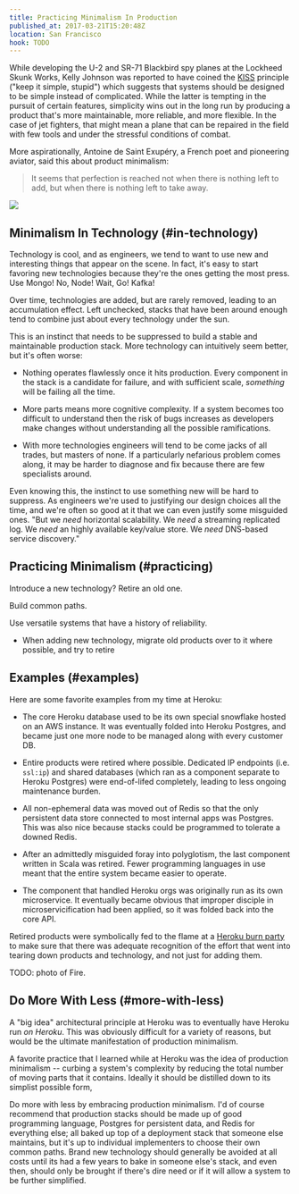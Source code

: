 ```yaml
---
title: Practicing Minimalism In Production
published_at: 2017-03-21T15:20:48Z
location: San Francisco
hook: TODO
---
```


While developing the U-2 and SR-71 Blackbird spy planes at
the Lockheed Skunk Works, Kelly Johnson was reported to
have coined the [KISS][kiss] principle ("keep it simple,
stupid") which suggests that systems should be designed to
be simple instead of complicated. While the latter is
tempting in the pursuit of certain features, simplicity
wins out in the long run by producing a product that's more
maintainable, more reliable, and more flexible. In the case
of jet fighters, that might mean a plane that can be
repaired in the field with few tools and under the
stressful conditions of combat.

More aspirationally, Antoine de Saint Exupéry, a French
poet and pioneering aviator, said this about product
minimalism:

> It seems that perfection is reached not when there is
> nothing left to add, but when there is nothing left to
> take away.

<img src="/assets/minimalism/sea.jpg" data-rjs="2" class="overflowing">

## Minimalism In Technology (#in-technology)

Technology is cool, and as engineers, we tend to want to
use new and interesting things that appear on the scene. In
fact, it's easy to start favoring new technologies because
they're the ones getting the most press. Use Mongo! No,
Node! Wait, Go! Kafka!

Over time, technologies are added, but are rarely removed,
leading to an accumulation effect. Left unchecked, stacks that
have been around enough tend to combine just about every
technology under the sun.

This is an instinct that needs to be suppressed to build a
stable and maintainable production stack. More technology
can intuitively seem better, but it's often worse:

* Nothing operates flawlessly once it hits production.
  Every component in the stack is a candidate for failure,
  and with sufficient scale, _something_ will be failing all
  the time.

* More parts means more cognitive complexity. If a system
  becomes too difficult to understand then the risk of bugs
  increases as developers make changes without
  understanding all the possible ramifications.

* With more technologies engineers will tend to be come
  jacks of all trades, but masters of none. If a
  particularly nefarious problem comes along, it may be
  harder to diagnose and fix because there are few
  specialists around.

Even knowing this, the instinct to use something new will
be hard to suppress. As engineers we're used to justifying
our design choices all the time, and we're often so good at
it that we can even justify some misguided ones. "But we
_need_ horizontal scalability. We _need_ a streaming
replicated log. We _need_ an highly available key/value
store. We _need_ DNS-based service discovery."

## Practicing Minimalism (#practicing)

Introduce a new technology? Retire an old one.

Build common paths.

Use versatile systems that have a history of reliability.

* When adding new technology, migrate old products over to
  it where possible, and try to retire 

## Examples (#examples)

Here are some favorite examples from my time at Heroku:

* The core Heroku database used to be its own special
  snowflake hosted on an AWS instance. It was eventually
  folded into Heroku Postgres, and became just one more
  node to be managed along with every customer DB.

* Entire products were retired where possible. Dedicated
  IP endpoints (i.e. `ssl:ip`) and shared databases (which
  ran as a component separate to Heroku Postgres) were
  end-of-lifed completely, leading to less ongoing
  maintenance burden.

* All non-ephemeral data was moved out of Redis so that the
  only persistent data store connected to most internal
  apps was Postgres. This was also nice because stacks
  could be programmed to tolerate a downed Redis.

* After an admittedly misguided foray into polyglotism, the
  last component written in Scala was retired. Fewer
  programming languages in use meant that the entire system
  became easier to operate.

* The component that handled Heroku orgs was originally run
  as its own microservice. It eventually became obvious
  that improper disciple in microservicification had been
  applied, so it was folded back into the core API.

Retired products were symbolically fed to the flame at a
[Heroku burn party](/fragments/burn-parties) to make sure
that there was adequate recognition of the effort that went
into tearing down products and technology, and not just for
adding them.

TODO: photo of Fire.

## Do More With Less (#more-with-less)

A "big idea" architectural principle at Heroku was to
eventually have Heroku run _on Heroku_. This was obviously
difficult for a variety of reasons, but would be the
ultimate manifestation of production minimalism.

A favorite practice that I learned while at Heroku was the
idea of production minimalism -- curbing a system's
complexity by reducing the total number of moving parts
that it contains. Ideally it should be distilled down to
its simplist possible form, 

Do more with less by embracing production minimalism. I'd
of course recommend that production stacks should be made
up of good programming language, Postgres for persistent
data, and Redis for everything else; all baked up top of a
deployment stack that someone else maintains, but it's up
to individual implementers to choose their own common
paths. Brand new technology should generally be avoided at
all costs until its had a few years to bake in someone
else's stack, and even then, should only be brought if
there's dire need or if it will allow a system to be
further simplified.

[kiss]: https://en.wikipedia.org/wiki/KISS_principle
